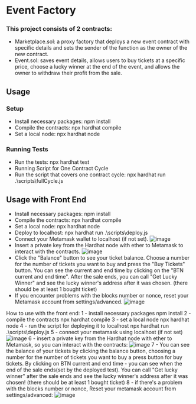 # Event Factory
### This project consists of 2 contracts:

- Marketplace.sol: a proxy factory that deploys a new event contract with specific details and sets the sender of the function as the owner of the new contract.
- Event.sol: saves event details, allows users to buy tickets at a specific price, choose a lucky winner at the end of the event, and allows the owner to withdraw their profit from the sale.
## Usage
### Setup
- Install necessary packages: npm install
- Compile the contracts: npx hardhat compile
- Set a local node: npx hardhat node
### Running Tests
- Run the tests: npx hardhat test
- Running Script for One Contract Cycle
- Run the script that covers one contract cycle: npx hardhat run .\scripts\fullCycle.js


## Usage with Front End
- Install necessary packages: npm install
- Compile the contracts: npx hardhat compile
- Set a local node: npx hardhat node
- Deploy to localhost: npx hardhat run .\scripts\deploy.js
- Connect your Metamask wallet to localhost (if not set). 
![image](https://user-images.githubusercontent.com/88675952/229177094-acde568b-94a7-4c93-9f69-6e15a3513c61.png)
- Insert a private key from the Hardhat node with ether to Metamask to interact with the contracts.
![image](https://user-images.githubusercontent.com/88675952/229177869-0aa97b9f-99e7-4d13-9352-a218421d599d.png)
- Click the "Balance" button to see your ticket balance. Choose a number for the number of tickets you want to buy and press the "Buy Tickets" button. You can see the current and end time by clicking on the "BTN current and end time". After the sale ends, you can call "Get Lucky Winner" and see the lucky winner's address after it was chosen. (there should be at least 1 bought ticket)
- If you encounter problems with the blocks number or nonce, reset your Metamask account from settings/advanced.
![image](https://user-images.githubusercontent.com/88675952/229178583-d31f8c84-3da9-40f5-af46-7283983ddf04.png)

How to use with the front end:
1 - install necessary packages 
npm install
2 - compile the contracts 
npx hardhat compile
3 - set a local node
npx hardhat node
4 - run the script for deploying it to localhost
npx hardhat run .\scripts\deploy.js
5 - connect your metamask using localhost (if not set)
![image](https://user-images.githubusercontent.com/88675952/229177094-acde568b-94a7-4c93-9f69-6e15a3513c61.png)
6 - insert a private key from the Hardhat node with ether to Metamask, so you can interact with the contracts:
![image](https://user-images.githubusercontent.com/88675952/229177869-0aa97b9f-99e7-4d13-9352-a218421d599d.png)
7 - You can see the balance of your tickets by clicking the balance button, choosing a number for the number of tickets you want to buy a press button for buy tickets.
By clicking on BTN current and end time - you can see when the end of the sale ends(set by the deployed test). You can call "Get lucky winner" after the sale ends and see the lucky winner's address after it was chosen! (there should be at least 1 bought ticket)
8 - if there's a problem with the blocks number or nonce, Reset your metamask account from settings/advanced:
![image](https://user-images.githubusercontent.com/88675952/229178583-d31f8c84-3da9-40f5-af46-7283983ddf04.png)



